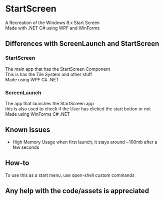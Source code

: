 # StartScreen
A Recreation of the Windows 8.x Start Screen<br>
Made with .NET C# using WPF and WinForms
## Differences with ScreenLaunch and StartScreen
### StartScreen
The main app that has the StartScreen Component<br>
This is has the Tile System and other stuff<br>
Made using WPF C# .NET
### ScreenLaunch
The app that launches the StartScreen app<br>
this is also used to check if the User has clicked the start button or not<br>
Made using WinForms C# .NET
## Known Issues
- High Memory Usage when first launch, it stays around ~100mb after a few seconds
## How-to
To use this as a start menu, use open-shell custom commands
## Any help with the code/assets is appreciated
